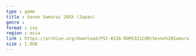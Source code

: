 ```yaml
---
type : game
title : Seven Samurai 20XX (Japan)
genre : 
format : iso
region : asia
link : https://archive.org/download/PS2-ASIA-ROMS321COM/Seven%20Samurai%2020XX%20%28Japan%29.7z
size : 1.9GB
---
```

